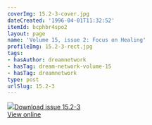 ```yaml
---
coverImg: 15.2-3-cover.jpg
dateCreated: '1996-04-01T11:32:52'
itemId: bcphbr4spo2
layout: page
name: 'Volume 15, issue 2: Focus on Healing'
profileImg: 15.2-3-rect.jpg
tags:
- hasAuthor: dreamnetwork
- hasTag: dream-network-volume-15
- hasTag: dreamnetwork
type: post
urlSlug: 15.2-3
---
```

<img class="card-journal-img" src="../images/15.2-3-rect.jpg"/><a href="../files/pdfs/Volume_15/15.2-3-Dream-Network-Vol-15-No-3_de-skew.pdf" download="">Download issue 15.2-3</a><br><a href="../files/pdfs/Volume_15/15.2-3-Dream-Network-Vol-15-No-3_de-skew.pdf">View online</a>